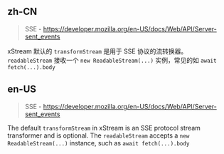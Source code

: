 ## zh-CN

> SSE - https://developer.mozilla.org/en-US/docs/Web/API/Server-sent_events

xStream 默认的 `transformStream` 是用于 SSE 协议的流转换器。`readableStream` 接收一个 `new ReadableStream(...)` 实例，常见的如 `await fetch(...).body`

## en-US

> SSE - https://developer.mozilla.org/en-US/docs/Web/API/Server-sent_events

The default `transformStream` in xStream is an SSE protocol stream transformer and is optional. The `readableStream` accepts a `new ReadableStream(...)` instance, such as `await fetch(...).body`
